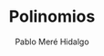 ---
title: "Polinomios"
year: 2018
thumbnail: "assets/img/Logo-ommgto.png"
topic: "Álgebra"
file: "assets/pdf/Polinomios.pdf"
author: "Pablo Meré Hidalgo"
level: "Avanzado"
alttext: "Muchos monomios."
---